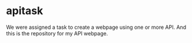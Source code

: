 # apitask
We were assigned a task to create a webpage using one or more API. And this is the repository for my API webpage.
